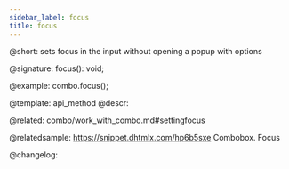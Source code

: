 ```yaml
---
sidebar_label: focus
title: focus
---          
```


@short: sets focus in the input without opening a popup with options

@signature: focus(): void;

@example:
combo.focus();


@template: api_method
@descr:

@related: combo/work_with_combo.md#settingfocus


@relatedsample:
https://snippet.dhtmlx.com/hp6b5sxe	Combobox. Focus

@changelog:


